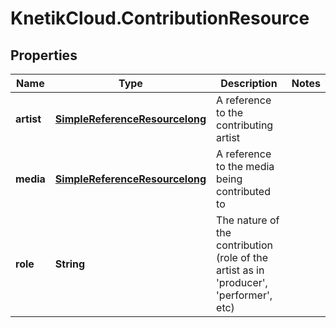 # KnetikCloud.ContributionResource

## Properties
Name | Type | Description | Notes
------------ | ------------- | ------------- | -------------
**artist** | [**SimpleReferenceResourcelong**](SimpleReferenceResourcelong.md) | A reference to the contributing artist | 
**media** | [**SimpleReferenceResourcelong**](SimpleReferenceResourcelong.md) | A reference to the media being contributed to | 
**role** | **String** | The nature of the contribution (role of the artist as in &#39;producer&#39;, &#39;performer&#39;, etc) | 


